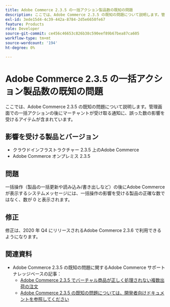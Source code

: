 ```yaml
---
title: Adobe Commerce 2.3.5 の一括アクション製品数の既知の問題
description: ここでは、Adobe Commerce 2.3.5 の既知の問題について説明します。管理画面での一括アクションの後にマーチャントが受け取る通知に、誤った数の影響を受けるアイテムが含まれています。
exl-id: 3ede15d4-4c39-442a-8784-2d5e6650fe67
feature: Products
role: Developer
source-git-commit: ce456c46653c826b38c590eef89b67bea87ca605
workflow-type: tm+mt
source-wordcount: '194'
ht-degree: 0%

---
```


# Adobe Commerce 2.3.5 の一括アクション製品数の既知の問題

ここでは、Adobe Commerce 2.3.5 の既知の問題について説明します。管理画面での一括アクションの後にマーチャントが受け取る通知に、誤った数の影響を受けるアイテムが含まれています。

## 影響を受ける製品とバージョン

* クラウドインフラストラクチャー 2.3.5 上のAdobe Commerce
* Adobe Commerce オンプレミス 2.3.5

## 問題

一括操作（製品の一括更新や読み込み/書き出しなど）の後にAdobe Commerceが表示するシステムメッセージには、一括操作の影響を受ける製品の正確な数ではなく、数が 0 と表示されます。

## 修正

修正は、2020 年 Q4 にリリースされるAdobe Commerce 2.3.6 で利用できるようになります。

## 関連資料

* Adobe Commerce 2.3.5 の既知の問題に関するAdobe Commerce サポートナレッジベースの記事：
   * [Adobe Commerce 2.3.5 でバーチャル商品が正しく処理されない複数出荷の注文](/help/troubleshooting/miscellaneous/magento-2-3-5-known-issue-virtual-product-multi-ship-orders.md)
   * [Adobe Commerce 2.3.5 の既知の問題については、開発者向けドキュメントを参照してください ](https://commerce-docs.github.io/devdocs-archive/2.3/guides/v2.3/release-notes/release-notes-2-3-5-commerce.html#known-issues)

